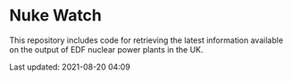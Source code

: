 # Nuke Watch

This repository includes code for retrieving the latest information available on the output of EDF nuclear power plants in the UK.

Last updated: 2021-08-20 04:09
